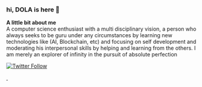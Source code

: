 ### hi, DOLA is here 👋

**A little bit about me** <br/>
A computer science enthusiast with a multi disciplinary vision, a person who always seeks to be guru under any circumstances by learning new technologies like (AI, Blockchain, etc) and focusing on self development and moderating his interpersonal skills by helping and learning from the others.
I am merely an explorer of infinity in the pursuit of absolute perfection

<p align="left"> <a href="https://twitter.com/ahmadzaabal" target="blank"> <img alt="Twitter Follow" src="https://img.shields.io/twitter/follow/ahmedzaabal?label=Follow%20%40ahmedzaabal&logo=twitter&style=for-the-badge"></p>

<p>&nbsp;<img align="center" src="https://github-readme-stats.vercel.app/api?username=AhmedAdelFahmyHassanIbrahim&&show_icons=true&title_color=ffffff&icon_color=bb2acf&text_color=daf7dc&bg_color=151515 /></p>

- 🔭 I’m currently working on writing automation scripts for AIX Operating System
- 🌱 I’m currently learning JavaScript
- 👯 I’m looking to collaborate on Machine learning projects and building complicated applications
- 🤔 I’m looking for help with Haskell
- 💬 Ask me about (Python - JavaScript - C - C++) or any tech related stuff
- 📫 How to reach me: Twitter: @ahmad_zaabal
- ⚡ Fun fact: I listen to metal while I am working 😅

